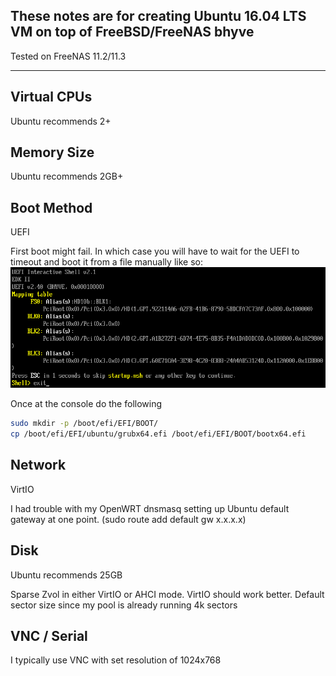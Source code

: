 ## These notes are for creating Ubuntu 16.04 LTS VM on top of FreeBSD/FreeNAS bhyve
Tested on FreeNAS 11.2/11.3

----

## Virtual CPUs

Ubuntu recommends 2+

## Memory Size

Ubuntu recommends 2GB+

## Boot Method

UEFI

First boot might fail. In which case you will have to wait for the UEFI to timeout and boot it from a file manually like so:
![alt text](boot/UEFI-1.png "UEFI exit")

Once at the console do the following
```bash
sudo mkdir -p /boot/efi/EFI/BOOT/
cp /boot/efi/EFI/ubuntu/grubx64.efi /boot/efi/EFI/BOOT/bootx64.efi
```

## Network

VirtIO

I had trouble with my OpenWRT dnsmasq setting up Ubuntu default gateway at one point. (sudo route add default gw x.x.x.x)

## Disk

Ubuntu recommends 25GB

Sparse Zvol in either VirtIO or AHCI mode. VirtIO should work better. Default sector size since my pool is already running 4k sectors

## VNC / Serial

I typically use VNC with set resolution of 1024x768
